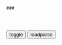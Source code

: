 ```tip
### 
```

<table id="tbc" style="white-space:pre-wrap">
</table>
<button onclick="toggleb()">toggle</button>
<button onclick="loadparse()">loadparse</button>
<br>
<!-- 🌸<br>🍅-　-🍑<hr>🍀 -->
<pre>
<textarea rows="30" cols="100" style="display: none" id="tar">

历史映像机
https://author.baidu.com/home?context=%7B%22uk%22%3A%22pPogB7KET5CjKnaq7zQP_g%22%7D

<font size="1" style="color:#DCDCDC">2022-08-26</font>

魏忠贤掌权时，年税收超过2400万两，农民只负担400万两
https://mbd.baidu.com/newspage/data/videolanding?nid=sv_9177491485817595196&sourceFrom=pc_feedlist

一个庞大的王朝最重要的稳定，就是各方势力的平衡。如果各方势力不平衡，一家独大的话这个朝代肯定会出问题。

<font size="1" style="color:#DCDCDC">2022-08-26</font>

魏忠贤经常派人给朱由检送名贵花果，朱由检却暗中记下了所有阉党
https://mbd.baidu.com/newspage/data/videolanding?nid=sv_9599037639592158247&sourceFrom=pc_feedlist

<font size="1" style="color:#DCDCDC">2022-08-23</font>

民主既是一种制度，又是一种方法 - 中国日报网
http://cnews.chinadaily.com.cn/guonei/2016-03/14/content_23854041.htm

“一个人搞不完全，要依靠大家来搞，这就是我们党的领导方法。”（《毛泽东文集》第3卷，人民出版社1996年版，第398页。）1948年9月，他还为中央专门起草过一个关于健全党委制的决定，其中指出：“党委制是保证集体领导、防止个人包办的党的重要制度。

党委制设立的根本目的就是防止个人说了算。后来，他曾尖锐批评党委领导中的个人独断：“听说现在有一些省委、地委、县委，有这样的情况：一切事情，第一书记一个人说了就算数。这是很错误的。

营造批评的环境是促使党的政策正确的一种工作方法。

“我们之间，进行批评帮助都是好意。就是明明知道某些批评是恶意也要听下去，不要紧嘛！
人没有压力是不会进步的。”

“刘邦，就是汉高祖，他比较能够采纳各种不同的意见。”
相反，项羽失败，就是由于他“不爱听别人的不同意见”，
领导者如果对“不同意见”和“批评”无动于衷，就等于失去了鉴戒之镜，迟早会犯错误。

<font size="1" style="color:#DCDCDC">2022-08-23</font>

海底小纵队3：鮣鱼吸盘黏上了鲸鱼，危在旦夕，巴克船长及时相救
https://mbd.baidu.com/newspage/data/videolanding?nid=sv_18366470149555983233&sourceFrom=rec

http://pic.rmb.bdstatic.com/777774ec6f2950bd19d2e07055b28a37.jpeg
https://f7.baidu.com/it/u=108990516,2168900010&amp;fm=222.jpg

<font size="1" style="color:#DCDCDC">2022-08-23</font>

被公司酒文化PUA，普华永道员工切除头骨索赔20万英镑
https://mbd.baidu.com/newspage/data/landingsuper?context=%7B%22nid%22%3A%22news_9623102070395537241%22%7D&n_type=-1&p_from=-1

<font size="1" style="color:#DCDCDC">2022-08-23</font>

司马懿：你那《隆中对》不但善良，而且还有点天真！
https://mbd.baidu.com/newspage/data/videolanding?nid=sv_16959956962367299326&sourceFrom=pc_feedlist

<font size="1" style="color:#DCDCDC">2022-08-23</font>

逼死荀彧后，曹操幡然醒悟：背后那只大手，要对他下手了！
https://mbd.baidu.com/newspage/data/videolanding?nid=sv_10538453596247801145&sourceFrom=pc_feedlist

俗话说大炮一响黄金万两。无论古今军阀，要维持自己的私人武装力量就必须拥有源源不断的财源，只有这样队伍才不会散。而一个帝虢的末期，往往会陷入终阳与百杏手中没钱，而作为食利阶级世家达族们却富得流油的局面。

<font size="1" style="color:#DCDCDC">2022-08-23</font>

兔八哥：兔子与敌方佣兵死命抵抗，经过一顿操作后，双方啥都没变
https://mbd.baidu.com/newspage/data/videolanding?nid=sv_17602145134802357374&sourceFrom=pc_feedlist

<font size="1" style="color:#DCDCDC">2022-08-23</font>

再听不到民意 蔡英文恐被民意反噬
https://mbd.baidu.com/newspage/data/landingsuper?context=%7B%22nid%22%3A%22news_10051154647308615817%22%7D&n_type=-1&p_from=-1

<font size="1" style="color:#DCDCDC">2022-08-23</font>

屑 师 傅_哔哩哔哩_bilibili
https://www.bilibili.com/video/BV18F411N7cK

<font size="1" style="color:#DCDCDC">2022-08-23</font>

手机密码忘了怎么开锁 四种方法轻松解锁_腾讯新闻
https://new.qq.com/rain/a/20201225A0FT8V00

3、接着输入adb shell

4、继续输入cd datasystem

5、输入ls查看datasystem中的文件，如果设置了密码会有gesture.key或者password.key

6、若设置的是图案密码请继续输入命令：rm gesture.key，若设置的是单纯密码请输入命令：rm password.key

<font size="1" style="color:#DCDCDC">2022-08-22</font>

憨豆：关个窗把猫摔下去了，还假装自己抱着，真是太好笑了
https://mbd.baidu.com/newspage/data/videolanding?nid=sv_9428227848139764158&sourceFrom=pc_feedlist

行为治疗师的工作是
观察深层心理的外在表象，我们读人。

<font size="1" style="color:#DCDCDC">2022-08-22</font>

什么是邪教？我们如何识别邪教？戳一下视频！瞬间涨姿势！
https://mbd.baidu.com/newspage/data/videolanding?nid=sv_4925331965920170485&sourceFrom=pc_feedlist

<font size="1" style="color:#DCDCDC">2022-08-22</font>

m主x建议，各级z府都要加上“人m”二字，原因你知道吗？
https://mbd.baidu.com/newspage/data/videolanding?nid=sv_9151184539781871537&sourceFrom=pc_feedlist

以示与蒋介石zq不同，人mm主专z的g家zq不同于蒋介石d裁专z的g家zq。

<font size="1" style="color:#DCDCDC">2022-08-22</font>

水门桥被炸，麦克阿瑟惊慌失措，下令直接空降一座钢铁大桥！
https://mbd.baidu.com/newspage/data/videolanding?nid=sv_17549571475166100930&sourceFrom=pc_feedlist

<font size="1" style="color:#DCDCDC">2022-08-22</font>

引力波3：引力波究竟是什么？像极了时空的涟漪
https://mbd.baidu.com/newspage/data/videolanding?nid=sv_4760167246675404621&sourceFrom=pc_feedlist

<font size="1" style="color:#DCDCDC">2022-08-22</font>

绣春刀：张译吃蒸鱼，整条鱼吃得一干二净，看得太香了
https://mbd.baidu.com/newspage/data/videolanding?nid=sv_6794011300497590103&sourceFrom=pc_feedlist

此事已经了了，以后谁都不要再提。
定的是劫财害命。

有个弄丹青的，最近总在这个字画当中夹带东林挡诗文暗讽时郑，尤其还敢编排魏公公，你说这不是吃饱了撑的吗。
东厂的意思，这个人就不要活着了。

<font size="1" style="color:#DCDCDC">2022-08-22</font>

1978年，卡扎菲深夜访问苏联，险些被歼击机击落！
https://mbd.baidu.com/newspage/data/videolanding?nid=sv_7894112010023290145&sourceFrom=pc_feedlist

<font size="1" style="color:#DCDCDC">2022-08-22</font>

“一滴血法则”：无法跨越的肤色
https://m.thepaper.cn/baijiahao_19514167

<font size="1" style="color:#DCDCDC">2022-08-22</font>

为什么土木堡之变损失掉了京军主力，中央还没有对地方失去控制？
https://mbd.baidu.com/newspage/data/landingsuper?context=%7B%22nid%22%3A%22news_9805844566572852220%22%7D&n_type=-1&p_from=-1

<font size="1" style="color:#DCDCDC">2022-08-22</font>

明查｜泽连斯基的e罗斯“护照”被曝光？
https://mbd.baidu.com/newspage/data/landingsuper?context=%7B%22nid%22%3A%22news_9102099421723120634%22%7D&n_type=-1&p_from=-1

g之纹章
嗯,泽连斯基是克格勃特工,配合普京吞并乌克兰

<font size="1" style="color:#DCDCDC">2022-08-22</font>

女孩阳气太重，被恶灵当作移动烧烤架
https://mbd.baidu.com/newspage/data/videolanding?nid=sv_5885566442202463591&sourceFrom=pc_feedlist

<font size="1" style="color:#DCDCDC">2022-08-22</font>

</textarea>
</pre>
<!-- 🍀<br>🍑-　-🍅<hr>🌸 -->

```note
```

<script src="https://code.jquery.com/jquery-1.11.3.min.js" type="text/javascript"></script>

<script src="https://cdnjs.cloudflare.com/ajax/libs/fancybox/3.5.7/jquery.fancybox.min.js"></script>
<link rel="stylesheet" type="text/css" href="https://cdnjs.cloudflare.com/ajax/libs/fancybox/3.5.7/jquery.fancybox.min.css">

<script type="text/javascript">

var __urlRegex = /(\b(https?|ftp|file):\/\/[-A-Z0-9+&@#\/%?=~_|!:,.;]*[-A-Z0-9+&@#\/%=~_|])/ig;
var __imgRegex = /\.(?:jpe?g|gif|png|webp)$/i;

loadparse();

function parseURL($string){

    var exp = __urlRegex;
    return $string.replace(exp,function(match){
            __imgRegex.lastIndex=0;
            if(__imgRegex.test(match)){
                return '<a data-fancybox="gallery" href="' + match.replace("/p=700", "")
                 + '"><img src="' + match.replace("/p=700", "/p=160x200")+'" width="64"></a>';
            }
            else{
                return '<a href="' + match + '" target="_blank">' + match + '</a>';
            }
        }
    );
}

function loadparse() {
  tbc.innerHTML = parseURL(tar.value);
}

function toggleb() {
  var x = document.getElementById("tar");
  if (x.style.display === "none") {
    x.style.display = "";
  } else {
    x.style.display = "none";
  }
}

</script>
